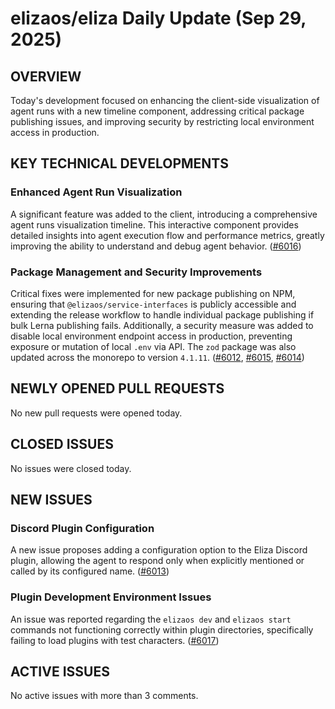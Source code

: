 # elizaos/eliza Daily Update (Sep 29, 2025)
## OVERVIEW 
Today's development focused on enhancing the client-side visualization of agent runs with a new timeline component, addressing critical package publishing issues, and improving security by restricting local environment access in production.

## KEY TECHNICAL DEVELOPMENTS

### Enhanced Agent Run Visualization
A significant feature was added to the client, introducing a comprehensive agent runs visualization timeline. This interactive component provides detailed insights into agent execution flow and performance metrics, greatly improving the ability to understand and debug agent behavior. ([#6016](https://github.com/elizaos/eliza/pull/6016))

### Package Management and Security Improvements
Critical fixes were implemented for new package publishing on NPM, ensuring that `@elizaos/service-interfaces` is publicly accessible and extending the release workflow to handle individual package publishing if bulk Lerna publishing fails. Additionally, a security measure was added to disable local environment endpoint access in production, preventing exposure or mutation of local `.env` via API. The `zod` package was also updated across the monorepo to version `4.1.11`. ([#6012](https://github.com/elizaos/eliza/pull/6012), [#6015](https://github.com/elizaos/eliza/pull/6015), [#6014](https://github.com/elizaos/eliza/pull/6014))

## NEWLY OPENED PULL REQUESTS
No new pull requests were opened today.

## CLOSED ISSUES
No issues were closed today.

## NEW ISSUES

### Discord Plugin Configuration
A new issue proposes adding a configuration option to the Eliza Discord plugin, allowing the agent to respond only when explicitly mentioned or called by its configured name. ([#6013](https://github.com/elizaos/eliza/issues/6013))

### Plugin Development Environment Issues
An issue was reported regarding the `elizaos dev` and `elizaos start` commands not functioning correctly within plugin directories, specifically failing to load plugins with test characters. ([#6017](https://github.com/elizaos/eliza/issues/6017))

## ACTIVE ISSUES
No active issues with more than 3 comments.